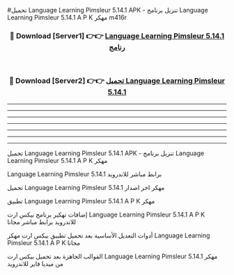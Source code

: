 #تحميل Language Learning Pimsleur 5.14.1  APK - تنزيل برنامج Language Learning Pimsleur 5.14.1  A P K مهكر m416r 



<div align="center">
<h3>🔴 Download [Server1] 👉👉 <a href="https://apkdownload10.web.app/?title=Language Learning Pimsleur 5.14.1 ">Language Learning Pimsleur 5.14.1  رنامج</a></h3><br>

<h3>🔴 Download [Server2] 👉👉 <a href="https://apkdownload10.web.app/?title=Language Learning Pimsleur 5.14.1 ">تحميل Language Learning Pimsleur 5.14.1  </a></h3>
</div>


----------------------------------------------------------

----------------------------------------------------------

----------------------------------------------------------

----------------------------------------------------------

----------------------------------------------------------

----------------------------------------------------------

----------------------------------------------------------

تحميل Language Learning Pimsleur 5.14.1  APK - تنزيل برنامج Language Learning Pimsleur 5.14.1  A P K مهكر

Language Learning Pimsleur 5.14.1  برابط مباشر للاندرويد

تحميل Language Learning Pimsleur 5.14.1  مهكر اخر اصدار

تطبيق Language Learning Pimsleur 5.14.1  A P K مهكر

إضافات تهكير برنامج بيكس ارت Language Learning Pimsleur 5.14.1  A P K للاندرويد برابط مباشر مجانا

أدوات التعديل الأساسية بعد تحميل تطبيق بيكس ارت مهكر Language Learning Pimsleur 5.14.1  A P K مجانا

القوالب الجاهزة بعد تحميل بيكس ارت Language Learning Pimsleur 5.14.1  مهكر من ميديا فاير للاندرويد


